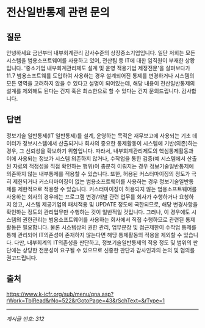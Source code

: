 # 전산일반통제 관련 문의

## 질문
안녕하세요
금년부터 내부회계관리 감사수준의 상장중소기업입니다.
일단 저희는 모든 시스템을 범용소프트웨어를 사용하고 있어, 전산팀 등 IT에 대한 임직원이 부재한 상황입니다.
'중소기업 내부회계관리제도 설계 및 운영 적용기법 제정전문'을 살펴보다가 11.7 범용소프트웨를 도입하여 사용하는 경우 설계되어진 통제를
변경하거나 시스템의 모든 영역을 고려하지 않을 수 있다고 설명이 되어있는데, 해당 내용이 전산일반통제의 설계를 제외해도 된다는 건지 혹은 최소한으로 할 수 있다는 건지 문의드립니다.
감사합니다.

## 답변
정보기술 일반통제(IT 일반통제)를 설계, 운영하는 목적은 재무보고에 사용되는 기초 데이터가 정보시스템에서 산출되거나 회사의 중요한 통제활동이 시스템에 기반(의존)하는 경우, 그 신뢰성을 확보하기 위함입니다. 따라서, 내부회계관리제도의 핵심통제활동과 이에 사용되는 정보가 시스템 의존하지 않거나, 수작업을 통한 검증(예 시스템에서 산출된 자료의 적정성을 직접 확인하는 행위)이 충분히 이뤄지는 경우 정보기술일반통제에 의존하지 않는 내부통제를 적용할 수 있습니다.
또한, 허용된 커스터마이징의 정도가 극히 제한되거나 커스터마이징이 없는 범용소프트웨어를 사용하는 경우 정보기술일반통제를 제한적으로 적용할 수 있습니다. 커스터마이징이 허용되지 않는 범용소프트웨어를 사용하는 회사의 경우에는 프로그램 변경/개발 관련 업무를 회사가 수행하거나 요청하지 않고, 시스템 제공기업의 패치적용 및 UPDATE 정도에 국한되므로, 해당 변경사항을 확인하는 정도의 관리업무만 수행하는 것이 일반적일 것입니다. 그러나, 이 경우에도 시스템의 권한관리는 범용소프트웨어를 사용하는 회사에서 직접 수행하므로 관련된 통제활동은 필요합니다. 물론 시스템상의 권한 관리, 업무분장 및 접근제한이 수작업 통제를 통해 관리되어 IT의존성이 존재하지 않는다면 해당 통제활동의 적용을 제외할 수 있습니다.
다만, 내부회계의 IT의존성을 판단하고, 정보기술일반통제의 적용 정도 및 범위의 판단에는 상당한 전문성이 요구될 수 있으므로 신중한 판단과 감사인과의 논의 및 협의를 권고드립니다.

## 출처
https://www.k-icfr.org/sub/menu/qna.asp?rWork=TblRead&rNo=522&rGotoPage=43&rSchText=&rType=1

---
*게시글 번호: 312*
